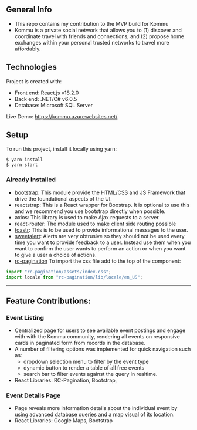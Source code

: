 ## General Info
* This repo contains my contribution to the MVP build for Kommu
* Kommu is a private social network that allows you to (1) discover and coordinate travel with friends and connections, and (2) propose home exchanges within your personal trusted networks to travel more affordably.

## Technologies
Project is created with:
* Front end: React.js v18.2.0
* Back end: .NET/C# v6.0.5
* Database: Microsoft SQL Server

Live Demo: https://kommu.azurewebsites.net/


## Setup 
To run this project, install it locally using yarn:

```
$ yarn install
$ yarn start
```

### Already Installed
- [bootstrap](https://getbootstrap.com/): This module provide the HTML/CSS and JS Framework that drive the foundational aspects of the UI.
- reactstrap: This is a React wrapper for Boostrap. It is optional to use this and we recommend you use bootstrap directly when possible.
- axios: This library is used to make Ajax requests to a server.
- react-router: The module used to make client side routing possible
- [toastr](https://github.com/CodeSeven/toastr): This is to be used to provide informational messages to the user. 
- [sweetalert](https://sweetalert.js.org/guides/#using-with-libraries): Alerts are very obtrusive so they should not be used every time you want to provide feedback to a user. Instead use them when you want to confirm the user wants to perform an action or when you want to give a user a choice of actions.
- [rc-pagination](https://github.com/react-component/pagination) To import the css file add to the top of the component:
```javascript
import "rc-pagination/assets/index.css";
import locale from "rc-pagination/lib/locale/en_US";
```
---

## Feature Contributions:

### Event Listing
* Centralized page for users to see available event postings and engage with with the Kommu community, rendering all events on responsive cards in paginated form from records in the database.
* A number of filtering options was implemented for quick navigation such as: 
  - dropdown selection menu to filter by the event type 
  - dynamic button to render a table of all free events 
  - search bar to filter events against the query in  realtime.
* React Libraries: RC-Pagination, Bootstrap,

### Event Details Page
* Page reveals more information details about the individual event by using advanced database queries and a map visual of its location.
* React Libraries: Google Maps, Bootstrap

